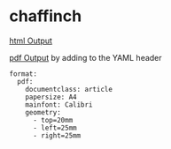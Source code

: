 # chaffinch
[html Output](https://3mmarand.github.io/chaffinch/example-html.html)

[pdf Output](https://3mmarand.github.io/chaffinch/example-pdf.pdf)
by adding to the YAML header

```
format:  
  pdf:  
    documentclass: article  
    papersize: A4  
    mainfont: Calibri  
    geometry:  
      - top=20mm  
      - left=25mm  
      - right=25mm  
```

